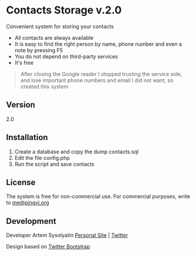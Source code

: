 Contacts Storage v.2.0
=========

Convenient system for storing your contacts

  - All contacts are always available
  - It is easy to find the right person by name, phone number and even a note by pressing F5
  - You do not depend on third-party services
  - It's free


> After closing the Google reader I stopped trusting the service side, and lose important phone numbers and email I did not want, so created this system
 

Version
----

2.0



Installation
--------------

1. Create a database and copy the dump contacts.sql
2. Edit the file config.php
3. Run the script and save contacts


License
----

The system is free for non-commercial use. For commercial purposes, write to me@pingvi.org

Development
----------

Developer Artem Sysolyatin [Personal Site] | [Twitter]

Design based on [Twitter Bootstrap]



[Personal Site]:http://pingvi.org/
[Twitter]:https://twitter.com/temapingvi
[Twitter Bootstrap]:http://twitter.github.com/bootstrap/